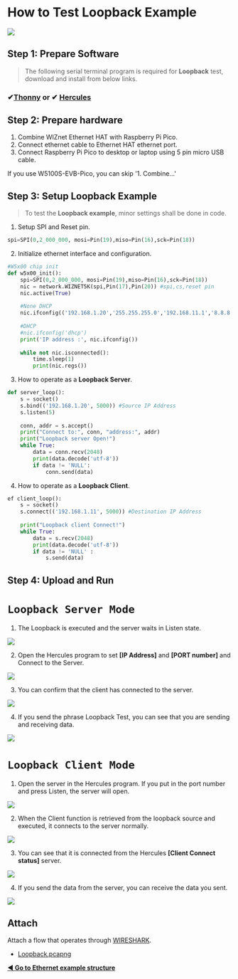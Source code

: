 # How to Test Loopback Example

![][link-loopback]

## Step 1: Prepare Software

> The following serial terminal program is required for **Loopback** test, download and install from below links.

### &#10004;[**Thonny**][link-thonny]  or  &#10004; [**Hercules**][link-hercules]



## Step 2: Prepare hardware

1. Combine WIZnet Ethernet HAT with Raspberry Pi Pico.
2. Connect ethernet cable to Ethernet HAT ethernet port.
3. Connect Raspberry Pi Pico to desktop or laptop using 5 pin micro USB cable.



If you use W5100S-EVB-Pico, you can skip '1. Combine...'



## Step 3: Setup Loopback Example

> To test the **Loopback example**, minor settings shall be done in code.



1. Setup SPI and Reset pin.

```python
spi=SPI(0,2_000_000, mosi=Pin(19),miso=Pin(16),sck=Pin(18))
```

2. Initialize ethernet interface and configuration.

```python
#W5x00 chip init
def w5x00_init():
    spi=SPI(0,2_000_000, mosi=Pin(19),miso=Pin(16),sck=Pin(18))
    nic = network.WIZNET5K(spi,Pin(17),Pin(20)) #spi,cs,reset pin
    nic.active(True)
    
    #None DHCP
    nic.ifconfig(('192.168.1.20','255.255.255.0','192.168.11.1','8.8.8.8'))
    
    #DHCP
    #nic.ifconfig('dhcp')
    print('IP address :', nic.ifconfig())
    
    while not nic.isconnected():
        time.sleep(1)
        print(nic.regs())
```

3. How to operate as a **Loopback Server**.

```py
def server_loop(): 
    s = socket()
    s.bind(('192.168.1.20', 5000)) #Source IP Address
    s.listen(5)
            
    conn, addr = s.accept()
    print("Connect to:", conn, "address:", addr) 
    print("Loopback server Open!")
    while True:
        data = conn.recv(2048)
        print(data.decode('utf-8'))
        if data != 'NULL':
            conn.send(data)
```

4. How to operate as a **Loopback Client**.

```python
ef client_loop():
    s = socket()
    s.connect(('192.168.1.11', 5000)) #Destination IP Address
    
    print("Loopback client Connect!")
    while True:
        data = s.recv(2048)
        print(data.decode('utf-8'))
        if data != 'NULL' :
            s.send(data)
```



## Step 4: Upload and Run

# **`Loopback Server Mode`**

1. The Loopback is executed and the server waits in Listen state.

![][link-loopback_server_1]

2. Open the Hercules program to set **[IP Address]** and **[PORT number]** and Connect to the Server.

![][link-loopback_server_2]

3. You can confirm that the client has connected to the server.

![][link-loopback_server_3]

4. If you send the phrase Loopback Test, you can see that you are sending and receiving data.

![][link-loopback_server_4]



# **`Loopback Client Mode`**

1. Open the server in the Hercules program. If you put in the port number and press Listen, the server will open.

![][link-loopback_client_1]

2. When the Client function is retrieved from the loopback source and executed, it connects to the server normally.

![][link-loopback_client_2]

3. You can see that it is connected from the Hercules **[Client Connect status]** server.

![][link-loopback_client_3]

4. If you send the data from the server, you can receive the data you sent.

![][link-loopback_client_4]



## Attach

Attach a flow that operates through [WIRESHARK][link-wireshark].

- [Loopback.pcapng](https://github.com/Wiznet/RP2040-HAT-MicroPython/blob/main/example/Loopback/loopback.pcapng)




 [**◀ Go to Ethernet example structure**](#ethernet_example_structure)





<!--
Link
-->

[link-thonny]: https://thonny.org/
[link-hercules]: https://www.hw-group.com/software/hercules-setup-utility
[link-wireshark]: https://www.wireshark.org/#download



[link-loopback]: https://github.com/Wiznet/RP2040-HAT-MicroPython/blob/main/static/images/Loopback/Loopback.png

[link-loopback_server_1]: https://github.com/Wiznet/RP2040-HAT-MicroPython/blob/main/static/images/Loopback/Loopback_server_1.png
[link-loopback_server_2]:https://github.com/Wiznet/RP2040-HAT-MicroPython/blob/main/static/images/Loopback/Loopback_server_2.png
[link-loopback_server_3]:https://github.com/Wiznet/RP2040-HAT-MicroPython/blob/main/static/images/Loopback/Loopback_server_3.png
[link-loopback_server_4]:https://github.com/Wiznet/RP2040-HAT-MicroPython/blob/main/static/images/Loopback/Loopback_server_4.png



[link-loopback_client_1]:https://github.com/Wiznet/RP2040-HAT-MicroPython/blob/main/static/images/Loopback/Loopback_client_1.png
[link-loopback_client_2]:https://github.com/Wiznet/RP2040-HAT-MicroPython/blob/main/static/images/Loopback/Loopback_client_2.png
[link-loopback_client_3]:https://github.com/Wiznet/RP2040-HAT-MicroPython/blob/main/static/images/Loopback/Loopback_client_3.png
[link-loopback_client_4]:https://github.com/Wiznet/RP2040-HAT-MicroPython/blob/main/static/images/Loopback/Loopback_client_4.png

